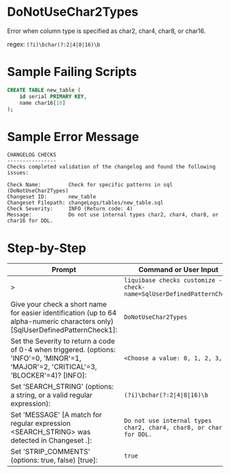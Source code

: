 # DoNotUseChar2Types

Error when column type is specified as char2, char4, char8, or char16.

regex: `(?i)\bchar(?:2|4|8|16)\b`

# Sample Failing Scripts
``` sql
CREATE TABLE new_table (
    id serial PRIMARY KEY,
    name char16[16]
);
```

# Sample Error Message
```
CHANGELOG CHECKS
----------------
Checks completed validation of the changelog and found the following issues:

Check Name:         Check for specific patterns in sql (DoNotUseChar2Types)
Changeset ID:       new_table
Changeset Filepath: changeLogs/tables/new_table.sql
Check Severity:     INFO (Return code: 4)
Message:            Do not use internal types char2, char4, char8, or char16 for DDL.
```
# Step-by-Step

| Prompt | Command or User Input |
| ------ | ----------------------|
| > | `liquibase checks customize --check-name=SqlUserDefinedPatternCheck` |
| Give your check a short name for easier identification (up to 64 alpha-numeric characters only) [SqlUserDefinedPatternCheck1]: | `DoNotUseChar2Types` |
| Set the Severity to return a code of 0-4 when triggered. (options: 'INFO'=0, 'MINOR'=1, 'MAJOR'=2, 'CRITICAL'=3, 'BLOCKER'=4)? [INFO]: | `<Choose a value: 0, 1, 2, 3, 4>` |
| Set 'SEARCH_STRING' (options: a string, or a valid regular expression): | `(?i)\bchar(?:2\|4\|8\|16)\b` |
| Set 'MESSAGE' [A match for regular expression <SEARCH_STRING> was detected in Changeset <CHANGESET>.]: | `Do not use internal types char2, char4, char8, or char16 for DDL.` |
| Set 'STRIP_COMMENTS' (options: true, false) [true]: | `true` |

